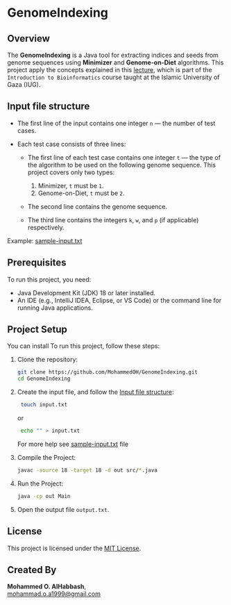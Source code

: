 # GenomeIndexing

## Overview

The **GenomeIndexing** is a Java tool for extracting indices and seeds from genome sequences using **Minimizer** and **Genome-on-Diet** algorithms.
This project apply the concepts explained in this [lecture](https://www.youtube.com/watch?v=1WlJrmrlQtc), which is part
of the `Introduction to Bioinformatics` course taught at the Islamic University of Gaza (IUG).

## Input file structure

* The first line of the input contains one integer `n` — the number of test cases.

* Each test case consists of three lines:

    * The first line of each test case contains one integer `t` — the type of the algorithm to be used on the following
      genome sequence. This project covers only two types:
        1. Minimizer, `t` must be `1`.
        2. Genome-on-Diet, `t` must be  `2`.

    * The second line contains the genome sequence.
    * The third line contains the integers `k`, `w`, and `p` (if applicable) respectively.

Example: [sample-input.txt](sample-input.txt)

## Prerequisites

To run this project, you need:

* Java Development Kit (JDK) 18 or later installed.
* An IDE (e.g., IntelliJ IDEA, Eclipse, or VS Code) or the command line for running Java applications.

## Project Setup

You can install To run this project, follow these steps:

1. Clone the repository:

    ```bash
    git clone https://github.com/MohammedOH/GenomeIndexing.git
    cd GenomeIndexing
    ```

2. Create the input file, and follow the [Input file structure](#Input-file-structure):

   ```bash
    touch input.txt
    ```
   or

   ```bash
    echo "" > input.txt
    ```
   For more help see [sample-input.txt](sample-input.txt) file

3. Compile the Project:

    ```bash
    javac -source 18 -target 18 -d out src/*.java
    ```

4. Run the Project:

    ```bash
    java -cp out Main
    ```

5. Open the output file `output.txt`.

## License

This project is licensed under the [MIT License](https://opensource.org/licenses/MIT).

## Created By

**Mohammed O. AlHabbash**,  
[mohammad.o.a1999@gmail.com](mailto:mohammad.o.a1999@gmail.com)

